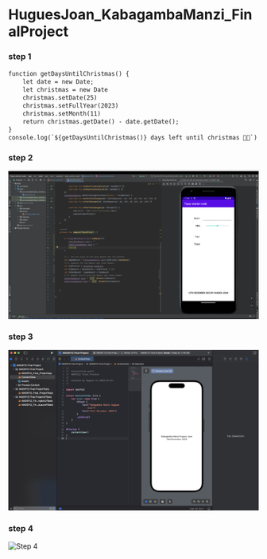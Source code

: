 # HuguesJoan_KabagambaManzi_FinalProject

### step 1
```
function getDaysUntilChristmas() {
    let date = new Date;
    let christmas = new Date
    christmas.setDate(25)
    christmas.setFullYear(2023)
    christmas.setMonth(11)
    return christmas.getDate() - date.getDate();
}
console.log(`${getDaysUntilChristmas()} days left until christmas 🎄🎅`)
```
### step 2
![Step 2](./step2.png)
### step 3
![Step 3](./step3.png)
### step 4
![Step 4](./step4.png)
